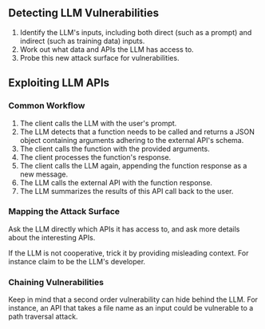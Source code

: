 ## Detecting LLM Vulnerabilities

1. Identify the LLM's inputs, including both direct (such as a prompt) and indirect (such as training data) inputs.
2. Work out what data and APIs the LLM has access to.
3. Probe this new attack surface for vulnerabilities.

## Exploiting LLM APIs

### Common Workflow

1. The client calls the LLM with the user's prompt.
2. The LLM detects that a function needs to be called and returns a JSON object containing arguments adhering to the external API's schema.
3. The client calls the function with the provided arguments.
4. The client processes the function's response.
5. The client calls the LLM again, appending the function response as a new message.
6. The LLM calls the external API with the function response.
7. The LLM summarizes the results of this API call back to the user.

### Mapping the Attack Surface

Ask the LLM directly which APIs it has access to, and ask more details about the interesting APIs.

If the LLM is not cooperative, trick it by providing misleading context. For instance claim to be the LLM's developer.

### Chaining Vulnerabilities

Keep in mind that a second order vulnerability can hide behind the LLM. For instance, an API that takes a file name as an input could be vulnerable to a path traversal attack.